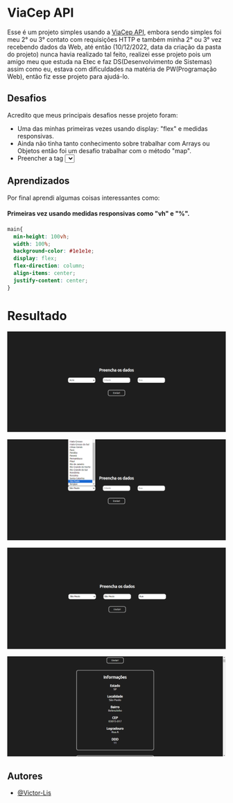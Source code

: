
# ViaCep API

Esse é um projeto simples usando a [ViaCep API](https://viacep.com.br/), embora sendo simples foi meu 2° ou 3° contato com requisições HTTP e também minha 2° ou 3° vez recebendo dados da Web, até então (10/12/2022, data da criação da pasta do projeto) nunca havia realizado tal feito, realizei esse projeto pois um amigo meu que estuda na Etec e faz DS(Desenvolvimento de Sistemas) assim como eu, estava com dificuldades na matéria de PW(Programação Web), então fiz esse projeto para ajudá-lo.



## Desafios

Acredito que meus principais desafios nesse projeto foram:
- Uma das minhas primeiras vezes usando display: "flex" e medidas responsivas.
- Ainda não tinha tanto conhecimento sobre trabalhar com Arrays ou Objetos então foi um desafio trabalhar com o método "map".
- Preencher a tag <select/> com os nomes dos estados como texto e value suas siglas / abreviações.

## Aprendizados

Por final aprendi algumas coisas interessantes como: 

#### Primeiras vez usando medidas responsivas como "vh" e "%".
```css
main{
  min-height: 100vh;
  width: 100%;
  background-color: #1e1e1e;
  display: flex;
  flex-direction: column;
  align-items: center;
  justify-content: center;
}
```

# Resultado

![Form Vazio](https://github.com/Victor-Lis/ViaCep/blob/main/Screenshots/empty.png)

![Tag <select/>](https://github.com/Victor-Lis/ViaCep/blob/main/Screenshots/select.png)

![Form Preenchido](https://github.com/Victor-Lis/ViaCep/blob/main/Screenshots/preenchido.png)

![Resultado](https://github.com/Victor-Lis/ViaCep/blob/main/Screenshots/result.png)
## Autores

- [@Victor-Lis](https://github.com/Victor-Lis)

